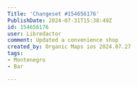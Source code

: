 ```yaml
---
Title: 'Changeset #154656176'
PublishDate: 2024-07-31T15:38:49Z
id: 154656176
user: Libredactor
comment: Updated a convenience shop
created_by: Organic Maps ios 2024.07.27
tags:
- Montenegro
- Bar

---
```

